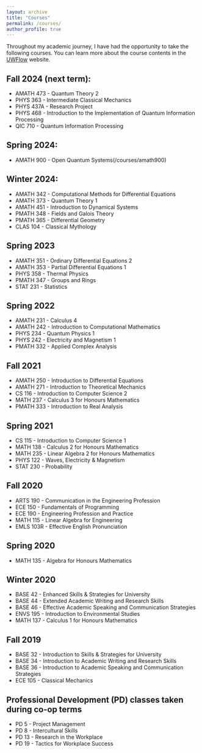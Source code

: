 ```yaml
---
layout: archive
title: "Courses"
permalink: /courses/
author_profile: true
---
```


Throughout my academic journey, I have had the opportunity to take the following courses. You can learn more about the course contents in the [UWFlow](https://uwflow.com/) website.

## Fall 2024 (next term):

* AMATH 473 - Quantum Theory 2
* PHYS 363 - Intermediate Classical Mechanics
* PHYS 437A - Research Project
* PHYS 468 - Introduction to the Implementation of Quantum Information Processing
* QIC 710 - Quantum Information Processing

## Spring 2024:

* AMATH 900 - Open Quantum Systems(/courses/amath900) 

## Winter 2024:

* AMATH 342 - Computational Methods for Differential Equations
* AMATH 373 - Quantum Theory 1
* AMATH 451 - Introduction to Dynamical Systems
* PMATH 348 - Fields and Galois Theory
* PMATH 365 - Differential Geometry
* CLAS 104 - Classical Mythology

## Spring 2023

* AMATH 351 - Ordinary Differential Equations 2
* AMATH 353 - Partial Differential Equations 1
* PHYS 358 - Thermal Physics
* PMATH 347 - Groups and Rings
* STAT 231 - Statistics

## Spring 2022

* AMATH 231 - Calculus 4
* AMATH 242 - Introduction to Computational Mathematics
* PHYS 234 - Quantum Physics 1
* PHYS 242 - Electricity and Magnetism 1
* PMATH 332 - Applied Complex Analysis

## Fall 2021

* AMATH 250 - Introduction to Differential Equations
* AMATH 271 - Introduction to Theoretical Mechanics
* CS 116 - Introduction to Computer Science 2
* MATH 237 - Calculus 3 for Honours Mathematics
* PMATH 333 - Introduction to Real Analysis

## Spring 2021

* CS 115 - Introduction to Computer Science 1
* MATH 138 - Calculus 2 for Honours Mathematics
* MATH 235 - Linear Algebra 2 for Honours Mathematics
* PHYS 122 - Waves, Electricity & Magnetism
* STAT 230 - Probability

## Fall 2020

* ARTS 190 - Communication in the Engineering Profession
* ECE 150 - Fundamentals of Programming
* ECE 190  - Engineering Profession and Practice
* MATH 115 - Linear Algebra for Engineering
* EMLS 103R - Effective English Pronunciation

## Spring 2020

* MATH 135 - Algebra for Honours Mathematics

## Winter 2020

* BASE 42 - Enhanced Skills & Strategies for University
* BASE 44 - Extended Academic Writing and Research Skills
* BASE 46 - Effective Academic Speaking and Communication Strategies
* ENVS 195 - Introduction to Environmental Studies
* MATH 137 - Calculus 1 for Honours Mathematics

## Fall 2019

* BASE 32 - Introduction to Skills & Strategies for University
* BASE 34 - Introduction to Academic Writing and Research Skills
* BASE 36 - Introduction to Academic Speaking and Communication Strategies
* ECE 105 - Classical Mechanics


## Professional Development (PD) classes taken during co-op terms

* PD 5 - Project Management
* PD 8 - Intercultural Skills
* PD 13 - Research in the Workplace
* PD 19 - Tactics for Workplace Success